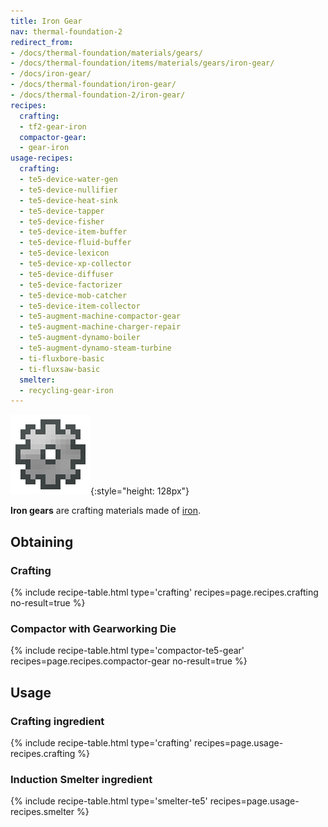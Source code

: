 ```yaml
---
title: Iron Gear
nav: thermal-foundation-2
redirect_from:
- /docs/thermal-foundation/materials/gears/
- /docs/thermal-foundation/items/materials/gears/iron-gear/
- /docs/iron-gear/
- /docs/thermal-foundation/iron-gear/
- /docs/thermal-foundation-2/iron-gear/
recipes:
  crafting:
  - tf2-gear-iron
  compactor-gear:
  - gear-iron
usage-recipes:
  crafting:
  - te5-device-water-gen
  - te5-device-nullifier
  - te5-device-heat-sink
  - te5-device-tapper
  - te5-device-fisher
  - te5-device-item-buffer
  - te5-device-fluid-buffer
  - te5-device-lexicon
  - te5-device-xp-collector
  - te5-device-diffuser
  - te5-device-factorizer
  - te5-device-mob-catcher
  - te5-device-item-collector
  - te5-augment-machine-compactor-gear
  - te5-augment-machine-charger-repair
  - te5-augment-dynamo-boiler
  - te5-augment-dynamo-steam-turbine
  - ti-fluxbore-basic
  - ti-fluxsaw-basic
  smelter:
  - recycling-gear-iron
---
```


![Iron gear](/assets/images/thermal-foundation-2/gear-iron.png){:style="height: 128px"}


**Iron gears** are crafting materials made of
[iron](https://minecraft.gamepedia.com/Iron_Ingot).


Obtaining
---------

### Crafting
{% include recipe-table.html type='crafting' recipes=page.recipes.crafting no-result=true %}

### Compactor with Gearworking Die
{% include recipe-table.html type='compactor-te5-gear' recipes=page.recipes.compactor-gear no-result=true %}


Usage
-----

### Crafting ingredient
{% include recipe-table.html type='crafting' recipes=page.usage-recipes.crafting %}

### Induction Smelter ingredient
{% include recipe-table.html type='smelter-te5' recipes=page.usage-recipes.smelter %}
